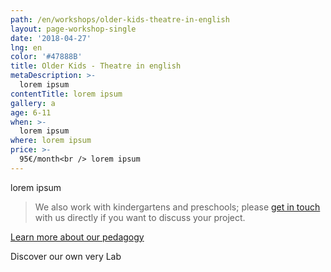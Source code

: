 ```yaml
---
path: /en/workshops/older-kids-theatre-in-english
layout: page-workshop-single
date: '2018-04-27'
lng: en
color: '#47888B'
title: Older Kids - Theatre in english
metaDescription: >-
  lorem ipsum
contentTitle: lorem ipsum
gallery: a
age: 6-11
when: >-
  lorem ipsum
where: lorem ipsum
price: >-
  95€/month<br /> lorem ipsum
---
```

lorem ipsum

> We also work with kindergartens and preschools; please [get in touch](/en/contact-us) with us directly if you want to discuss your project.

[Learn more about our pedagogy](/en/pedagogy)

Discover our own very Lab
